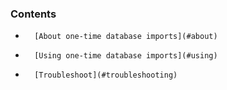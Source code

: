 

### Contents

*    	[About one-time database imports](#about)
*		[Using one-time database imports](#using)
*       [Troubleshoot](#troubleshooting)

